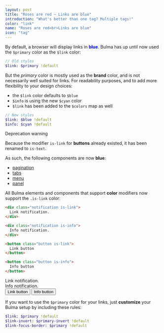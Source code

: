 ```yaml
---
layout: post
title: "Roses are red – Links are blue"
introduction: "What's better than one tag? Multiple tags!"
color: "link"
name: "Roses are red<br>Links are blue"
icon: "tag"
---
```


By default, a browser will display links in <strong style="color: blue;">blue</strong>. Bulma has up until now used the `$primary` color as the `$link` color:

```sass
// Old styles
$link: $primary !default
```

But the _primary_ color is mostly used as the **brand** color, and is not necessarily well suited for links. For readability purposes, and to add more flexibility to your design choices:

* the `$link` color defaults to `$blue`
* `$info` is using the new `$cyan` color
* `$link` has been added to the `$colors` map as well

```sass
// New styles
$link: $blue !default
$info: $cyan !default
```

<div class="message is-danger">
  <div class="message-header">
    Deprecation warning
  </div>
  <div class="message-body">
    <p>
      Because the modifier <code>is-link</code> for <strong>buttons</strong> already existed, it has been renamed to <code>is-text</code>.
    </p>
  </div>
</div>

As such, the following components are now **blue**:

* [pagination](/documentation/components/pagination/)
* [tabs](/documentation/components/tabs/)
* [menu](/documentation/components/menu/)
* [panel](/documentation/components/panel/)

All Bulma elements and components that support **color** modifiers now support the `.is-link` color:

```html
<div class="notification is-link">
  Link notification.
</div>

<div class="notification is-info">
  Info notification.
</div>

<button class="button is-link">
  Link button
</button>

<button class="button is-info">
  Info button
</button>
```

<div class="notification is-link">
  Link notification.
</div>

<div class="notification is-info">
  Info notification.
</div>

<button class="button is-link">
  Link button
</button>

<button class="button is-info">
  Info button
</button>

If you want to use the `$primary` color for your links, just **customize** your Bulma setup by including these rules:

```sass
$link: $primary !default
$link-invert: $primary-invert !default
$link-focus-border: $primary !default
```